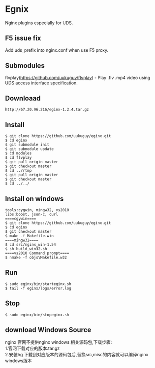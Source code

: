 Egnix
=====

Nginx plugins especially for UDS.

F5 issue fix
-------------
Add uds_prefix into nginx.conf when use F5 proxy.

Submodules
----------

flvplay(https://github.com/uukuguy/flvplay) - Play .flv .mp4 video using UDS access interface specification.

Downloaad
---------

    http://67.20.96.216/eginx-1.2.4.tar.gz

Install
-------

    $ git clone https://github.com/uukuguy/eginx.git
    $ cd eginx
    $ git submodule init
    $ git submodule update
    $ cd modules
    $ cd flvplay
    $ git pull origin master
    $ git checkout master
    $ cd ../rtmp
    $ git pull origin master
    $ git checkout master
    $ cd ../../

Install on windows 
-------
    tools:cygwin, mingw32, vs2010
    libs:boost, json-c, curl
    ====cgywin====
    $ git clone https://github.com/uukuguy/eginx.git
    $ cd eginx
    $ git checkout master
    $ make -f Makefile.win
    ====mingw32====
    $ cd src/nginx_win-1.54
    $ sh build_win32.sh
    ====vs2010 Command prompt====
    $ nmake -f objs\Makefile.w32 
Run
---

    $ sudo eginx/bin/starteginx.sh
    $ tail -f eginx/logs/error.log

Stop
----

    $ sudo eginx/bin/stopeginx.sh

download Windows Source
----
   nginx 官网不提供nginx windows 相关源码包,下载步骤:  
   1.官网下载对应的版本.tar.gz   
   2.安装hg 下载到对应版本的源码包后,替换src,misc的内容就可以编译nginx windows版本   

